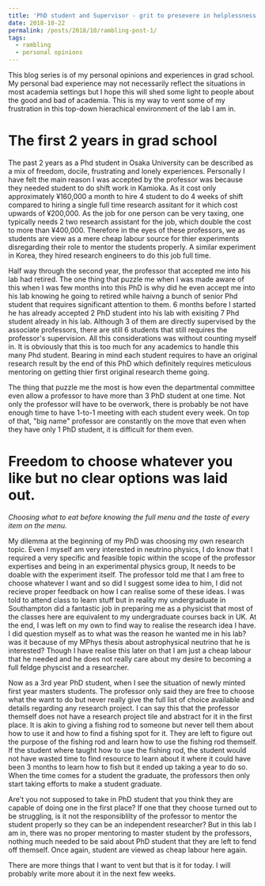 ```yaml
---
title: 'PhD student and Supervisor - grit to presevere in helplessness situation alone'
date: 2018-10-22
permalink: /posts/2018/10/rambling-post-1/
tags:
  - rambling
  - personal opinions
---
```


This blog series is of my personal opinions and experiences in grad school. My personal bad experience may not necessarily reflect the situations in most academia settings but I hope this will shed some light to people about the good and bad of academia. This is my way to vent some of my frustration in this top-down hierachical environment of the lab I am in.

The first 2 years in grad school
====
The past 2 years as a Phd student in Osaka University can be described as a mix of freedom, docile, frustrating and lonely experiences. Personally I have felt the main reason I was accepted by the professor was because they needed student to do shift work in Kamioka. As it cost only approximately ¥160,000 a month to hire 4 student to do 4 weeks of shift compared to hiring a single full time research assitant for it which cost upwards of ¥200,000. As the job for one person can be very taxing, one typically needs 2 two research assistant for the job, which double the cost to more than ¥400,000. Therefore in the eyes of these professors, we as students are view as a mere cheap labour source for thier experiments disregarding their role to mentor the students properly. A similar experiment in Korea, they hired research engineers to do this job full time.

Half way through the second year, the professor that accepted me into his lab had retired. The one thing that puzzle me when I was made aware of this when I was few months into this PhD is why did he even accept me into his lab knowing he going to retired while haivng a bunch of senior Phd student that requires significant attention to them. 6 months before I started he has already accepted 2 PhD student into his lab with exisiting 7 Phd student already in his lab. Although 3 of them are directly supervised by the associate professors, there are still 6 students that still requires the professor's supervision. All this considerations was without counting myself in. It is obviously that this is too much for any academics to handle this many Phd student. Bearing in mind each student requires to have an original research result by the end of this PhD which definitely requires meticulous mentoring on getting thier first original research theme going. 

The thing that puzzle me the most is how even the departmental committee even allow a professor to have more than 3 PhD student at one time. Not only the professor will have to be overwork, there is probably be not have enough time to have 1-to-1 meeting with each student every week. On top of that, "big name" professor are constantly on the move that even when they have only 1 PhD student, it is difficult for them even.

Freedom to choose whatever you like but no clear options was laid out. 
=====
*Choosing what to eat before knowing the full menu and the taste of every item on the menu.*

My dilemma at the beginning of my PhD was choosing my own research topic. Even I myself am very interested in neutrino physics, I do know that I required a very specific and feasible topic within the scope of the professor expertises and being in an experimental physics group, It needs to be doable with the experiment itself. The professor told me that I am free to choose whatever I want and so did I suggest some idea to him, I did not recieve proper feedback on how I can realise some of these ideas. I was told to attend class to learn stuff but in reality my undergraduate in Southampton did a fantastic job in preparing me as a physicist that most of the classes here are equivalent to my undergraduate courses back in UK. At the end, I was left on my own to find way to realise the research idea I have. I did question myself as to what was the reason he wanted me in his lab? was it because of my MPhys thesis about astrophysical neutrino that he is interested? Though I have realise this later on that I am just a cheap labour that he needed and he does not really care about my desire to becoming a full feldge physcist and a researcher.

Now as a 3rd year PhD student, when I see the situation of newly minted first year masters students. The professor only said they are free to choose what the want to do but never really give the full list of choice available and details regarding any research project. I can say this that the professor themself does not have a research project tile and abstract for it in the first place. It is akin to giving a fishing rod to someone but never tell them about how to use it and how to find a fishing spot for it. They are left to figure out the purpose of the fishing rod and learn how to use the fishing rod themself. If the student where taught how to use the fishing rod, the student would not have wasted time to find resource to learn about it where it could have been 3 months to learn how to fish but it ended up taking a year to do so. When the time comes for a student the graduate, the professors then only start taking efforts to make a student graduate.

Are't you not supposed to take in PhD student that you think they are capable of doing one in the first place? If one that they choose turned out to be struggling, is it not the responsiblilty of the professor to mentor the student properly so they can be an independent researcher? But in this lab I am in, there was no proper mentoring to master student by the professors, nothing much needed to be said about PhD student that they are left to fend off themself. Once again, student are viewed as cheap labour here again.

There are more things that I want to vent but that is it for today. I will probably write more about it in the next few weeks.